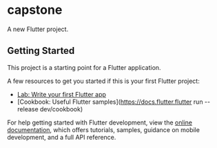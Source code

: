 # capstone

A new Flutter project.

## Getting Started

This project is a starting point for a Flutter application.

A few resources to get you started if this is your first Flutter project:

- [Lab: Write your first Flutter app](https://docs.flutter.dev/get-started/codelab)
- [Cookbook: Useful Flutter samples](https://docs.flutter.flutter run --release
  dev/cookbook)

For help getting started with Flutter development, view the
[online documentation](https://docs.flutter.dev/), which offers tutorials,
samples, guidance on mobile development, and a full API reference.
